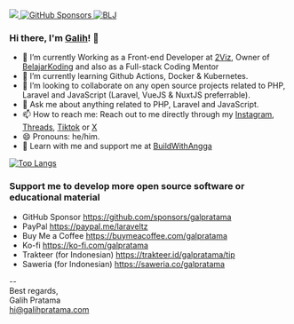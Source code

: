 <a href="https://sony-ak.com" target="_blank">
  <img src="https://komarev.com/ghpvc/?username=galpratama&color=blueviolet&style=flat">
</a>
<a href="https://github.com/sponsors/galpratama" target="_blank">
  <img alt="GitHub Sponsors" src="https://img.shields.io/github/sponsors/galpratama">
</a>
<a href="https://youtube.com/@synclicious" target="_blank">
  <img alt="BLJ" src="https://img.shields.io/youtube/channel/views/UCTgD0-13PPQux8zZ6UQTYLA?style=social&label=YouTube">
</a>


### Hi there, I'm [Galih](https://galihpratama.com)! 👋

- 🔭 I’m currently Working as a Front-end Developer at  [2Viz](https://2viz.io), Owner of [BelajarKoding](https://belajarkoding.com) and also as a Full-stack Coding Mentor 
- 🌱 I’m currently learning Github Actions, Docker & Kubernetes.
- 👯 I’m looking to collaborate on  any open source projects related to PHP, Laravel and JavaScript (Laravel, VueJS & NuxtJS preferrable).
- 💬 Ask me about anything related to PHP, Laravel and JavaScript. 
- 📫 How to reach me: Reach out to me directly through my [Instagram](https://instagram.com/galih.pratama), [Threads](https://www.threads.net/@galih.pratama), [Tiktok](https://tiktok.com/@laraveltz)  or [X](https://x.com/galpratama)
- 😄 Pronouns: he/him.
- 🚀 Learn with me and support me at [BuildWithAngga](https://buildwithangga.com/mentor/galpratama)

[![Top Langs](https://github-readme-stats.vercel.app/api/top-langs/?username=galpratama&layout=compact)](https://github.com/anuraghazra/github-readme-stats)

###  Support me to develop more open source software or educational material 

- GitHub Sponsor https://github.com/sponsors/galpratama
- PayPal https://paypal.me/laraveltz
- Buy Me a Coffee https://buymeacoffee.com/galpratama
- Ko-fi https://ko-fi.com/galpratama
- Trakteer (for Indonesian) https://trakteer.id/galpratama/tip
- Saweria (for Indonesian) https://saweria.co/galpratama

--<br>
Best regards,<br>
Galih Pratama<br>
hi@galihpratama.com
